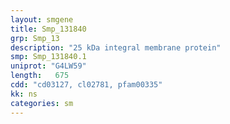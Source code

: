 ```yaml
---
layout: smgene
title: Smp_131840
grp: Smp_13
description: "25 kDa integral membrane protein"
smp: Smp_131840.1
uniprot: "G4LW59"
length:   675
cdd: "cd03127, cl02781, pfam00335"
kk: ns
categories: sm
---
```

